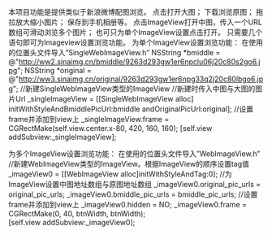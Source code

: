 本项目功能是提供类似于新浪微博配图浏览。
点击打开大图；
下载浏览原图；
拖拉放大缩小图片；
保存到手机相册等。
点击ImageView打开中图，传入一个URL数组可滑动浏览多个图片；
也可只为单个ImageView设置点击打开。
只需要几个语句即可为Imageview设置浏览功能。
为单个ImageView设置浏览功能：
	在使用的位置头文件导入”SingleWebImageView.h”
	NSString *bmiddle = 
	@"http://ww2.sinaimg.cn/bmiddle/9263d293gw1er6npclu06j20c80s2go6.jpg";
	NSString *original = 
	@"http://ww3.sinaimg.cn/original/9263d293gw1er6npg33q2j20c80lbgo6.jpg";
	//新建SingleWebImageView类型的ImageView
	//新建时传入中图与大图的图片Url
	_singleImageView = [[SingleWebImageView alloc]
			initWithStyleAndBmiddlePicUrl:bmiddle 
				    andOriginalPicUrl:original];
	//设置frame并添加到view上
	_singleImageView.frame = CGRectMake(self.view.center.x-80, 420, 160, 160);
	[self.view addSubview:_singleImageView];


为多个ImageView设置浏览功能：
	在使用的位置头文件导入”WebImageView.h”
	//新建WebImageView类型的ImageView。根据ImageView的顺序设置tag值
	_imageView0 = [[WebImageView alloc]initWithStyleAndTag:0];
	//为ImageView设置中图地址数组与原图地址数组
	_imageView0.original_pic_urls = original_pic_urls;
        _imageView0.bmiddle_pic_urls = bmiddle_pic_urls;
	//设置frame并添加到view上
	_imageView0.hidden = NO;
        _imageView0.frame = CGRectMake(0, 40, btnWidth, btnWidth);    	
	[self.view addSubview:_imageView0];
